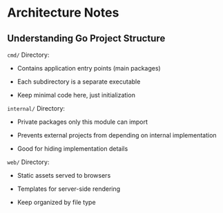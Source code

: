 # Architecture Notes

## Understanding Go Project Structure

`cmd/` Directory:

* Contains application entry points (main packages)

* Each subdirectory is a separate executable

* Keep minimal code here, just initialization

`internal/` Directory:

* Private packages only this module can import

* Prevents external projects from depending on internal implementation

* Good for hiding implementation details

`web/` Directory:

* Static assets served to browsers

* Templates for server-side rendering

* Keep organized by file type
